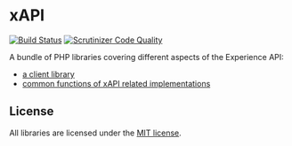 xAPI
====

[![Build Status](https://travis-ci.org/xabbuh/xapi.svg?branch=master)](https://travis-ci.org/xabbuh/xapi)
[![Scrutinizer Code Quality](https://scrutinizer-ci.com/g/xabbuh/xapi/badges/quality-score.png?s=176833c9dd53501e31729b623881104a2fa696f2)](https://scrutinizer-ci.com/g/xabbuh/xapi/)

A bundle of PHP libraries covering different aspects of the Experience API:

* [a client library](Client/README.md)
* [common functions of xAPI related implementations](Common/README.md)

License
-------

All libraries are licensed under the [MIT license](LICENSE).
